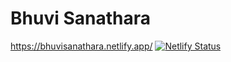 # Bhuvi Sanathara
https://bhuvisanathara.netlify.app/
[![Netlify Status](https://api.netlify.com/api/v1/badges/a417fb26-8b84-4041-8e28-d568237e1185/deploy-status)](https://app.netlify.com/sites/bhuvisanathara/deploys)
